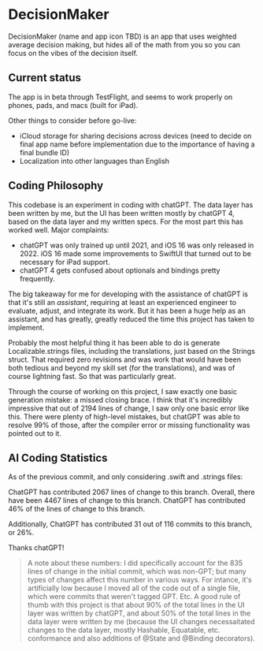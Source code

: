 # DecisionMaker

DecisionMaker (name and app icon TBD) is an app that uses weighted average decision making, but hides all of the math from you so you can focus on the vibes of the decision itself.

## Current status

The app is in beta through TestFlight, and seems to work properly on phones, pads, and macs (built for iPad).

Other things to consider before go-live:
- iCloud storage for sharing decisions across devices (need to decide on final app name before implementation due to the importance of having a final bundle ID)
- Localization into other languages than English

## Coding Philosophy

This codebase is an experiment in coding with chatGPT. The data layer has been written by me, but the UI has been written mostly by chatGPT 4, based on the data layer and my written specs. For the most part this has worked well. Major complaints:
- chatGPT was only trained up until 2021, and iOS 16 was only released in 2022. iOS 16 made some improvements to SwiftUI that turned out to be necessary for iPad support.
- chatGPT 4 gets confused about optionals and bindings pretty frequently.

The big takeaway for me for developing with the assistance of chatGPT is that it's still an _assistant_, requiring at least an experienced engineer to evaluate, adjust, and integrate its work. But it has been a huge help as an assistant, and has greatly, greatly reduced the time this project has taken to implement.

Probably the most helpful thing it has been able to do is generate Localizable.strings files, including the translations, just based on the Strings struct. That required zero revisions and was work that would have been both tedious and beyond my skill set (for the translations), and was of course lightning fast. So that was particularly great.

Through the course of working on this project, I saw exactly one basic generation mistake: a missed closing brace. I think that it's incredibly impressive that out of 2194 lines of change, I saw only one basic error like this. There were plenty of high-level mistakes, but chatGPT was able to resolve 99% of those, after the compiler error or missing functionality was pointed out to it.

## AI Coding Statistics

As of the previous commit, and only considering .swift and .strings files:

ChatGPT has contributed 2067 lines of change to this branch.
Overall, there have been 4467 lines of change to this branch.
ChatGPT has contributed 46% of the lines of change to this branch.

Additionally, ChatGPT has contributed 31 out of 116 commits to this branch, or 26%.

Thanks chatGPT!

> A note about these numbers: I did specifically account for the 835 lines of change in the initial commit, which was non-GPT; but many types of changes affect this number in various ways. For intance, it's artificially low because I moved all of the code out of a single file, which were commits that weren't tagged GPT. Etc. A good rule of thumb with this project is that about 90% of the total lines in the UI layer was written by chatGPT, and about 50% of the total lines in the data layer were written by me (because the UI changes necessaitated changes to the data layer, mostly Hashable, Equatable, etc. conformance and also additions of @State and @Binding decorators).
